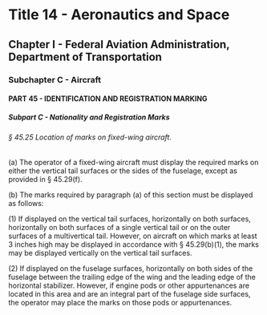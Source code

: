 
# Title 14 - Aeronautics and Space
## Chapter I - Federal Aviation Administration, Department of Transportation
### Subchapter C - Aircraft
#### PART 45 - IDENTIFICATION AND REGISTRATION MARKING
##### Subpart C - Nationality and Registration Marks
###### § 45.25 Location of marks on fixed-wing aircraft.

(a) The operator of a fixed-wing aircraft must display the required marks on either the vertical tail surfaces or the sides of the fuselage, except as provided in § 45.29(f).

(b) The marks required by paragraph (a) of this section must be displayed as follows:

(1) If displayed on the vertical tail surfaces, horizontally on both surfaces, horizontally on both surfaces of a single vertical tail or on the outer surfaces of a multivertical tail. However, on aircraft on which marks at least 3 inches high may be displayed in accordance with § 45.29(b)(1), the marks may be displayed vertically on the vertical tail surfaces.

(2) If displayed on the fuselage surfaces, horizontally on both sides of the fuselage between the trailing edge of the wing and the leading edge of the horizontal stabilizer. However, if engine pods or other appurtenances are located in this area and are an integral part of the fuselage side surfaces, the operator may place the marks on those pods or appurtenances.
